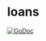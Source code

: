 # loans

[![GoDoc](https://godoc.org/github.com/Sieciechu/loans?status.svg)](https://godoc.org/github.com/Sieciechu/loans)
